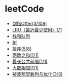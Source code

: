 <!--
 * @Date: 2022-03-28 11:13:33
 * @LastEditors: 赵聪
 * @LastEditTime: 2022-04-01 19:52:39
 * @FilePath: /leetCode/README.md
-->
# leetCode
- [剑指Offer(3/109)](./剑指Offer/README.md)
- [LRU（最近最少使用）1/1](./LRU/README.md)
- [栈和队列](./栈和队列/README.md)
- [树](./树/README.md)
- [排序(5/8)](./排序/README.md)
- [两数之和(1/1)](./两数之和/README.md)
- [最长公共前缀(1/1)](./最长公共前缀/README.md)
- [大数相加(1/1)](./大数相加/README.md)
- [斐波那契数列与优化(3/3)](./斐波那契数列/README.md)